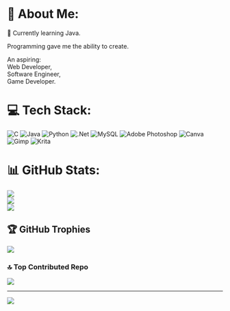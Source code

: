 # 💫 About Me:
🌱 Currently learning Java.

Programming gave me the ability to create.

An aspiring:<br>
  Web Developer,<br>
  Software Engineer,<br>
  Game Developer.


# 💻 Tech Stack:
![C](https://img.shields.io/badge/c-%2300599C.svg?style=flat&logo=c&logoColor=white) ![Java](https://img.shields.io/badge/java-%23ED8B00.svg?style=flat&logo=openjdk&logoColor=white) ![Python](https://img.shields.io/badge/python-3670A0?style=flat&logo=python&logoColor=ffdd54) ![.Net](https://img.shields.io/badge/.NET-5C2D91?style=flat&logo=.net&logoColor=white) ![MySQL](https://img.shields.io/badge/mysql-%2300000f.svg?style=flat&logo=mysql&logoColor=white) ![Adobe Photoshop](https://img.shields.io/badge/adobe%20photoshop-%2331A8FF.svg?style=flat&logo=adobe%20photoshop&logoColor=white) ![Canva](https://img.shields.io/badge/Canva-%2300C4CC.svg?style=flat&logo=Canva&logoColor=white) ![Gimp](https://img.shields.io/badge/Gimp-657D8B?style=flat&logo=gimp&logoColor=FFFFFF) ![Krita](https://img.shields.io/badge/Krita-203759?style=flat&logo=krita&logoColor=EEF37B)
# 📊 GitHub Stats:
![](https://github-readme-stats.vercel.app/api?username=JLSed&theme=gruvbox&hide_border=true&include_all_commits=true&count_private=true)<br/>
![](https://github-readme-streak-stats.herokuapp.com/?user=JLSed&theme=gruvbox&hide_border=true)<br/>
![](https://github-readme-stats.vercel.app/api/top-langs/?username=JLSed&theme=gruvbox&hide_border=true&include_all_commits=true&count_private=true&layout=compact)

## 🏆 GitHub Trophies
![](https://github-profile-trophy.vercel.app/?username=JLSed&theme=radical&no-frame=true&no-bg=true&margin-w=4)

### 🔝 Top Contributed Repo
![](https://github-contributor-stats.vercel.app/api?username=JLSed&limit=5&theme=monokai&combine_all_yearly_contributions=true)

---
[![](https://visitcount.itsvg.in/api?id=JLSed&icon=0&color=0)](https://visitcount.itsvg.in)

<!-- Proudly created with GPRM ( https://gprm.itsvg.in ) -->
